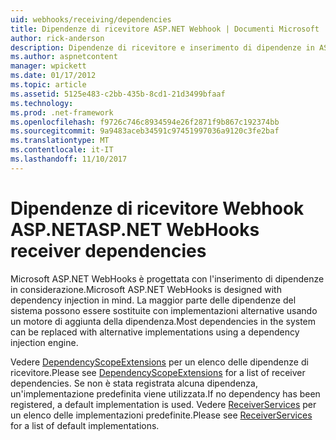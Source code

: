 ```yaml
---
uid: webhooks/receiving/dependencies
title: Dipendenze di ricevitore ASP.NET Webhook | Documenti Microsoft
author: rick-anderson
description: Dipendenze di ricevitore e inserimento di dipendenze in ASP.NET Webhook.
ms.author: aspnetcontent
manager: wpickett
ms.date: 01/17/2012
ms.topic: article
ms.assetid: 5125e483-c2bb-435b-8cd1-21d3499bfaaf
ms.technology: 
ms.prod: .net-framework
ms.openlocfilehash: f9726c746c8934594e26f2871f9b867c192374bb
ms.sourcegitcommit: 9a9483aceb34591c97451997036a9120c3fe2baf
ms.translationtype: MT
ms.contentlocale: it-IT
ms.lasthandoff: 11/10/2017
---
```

# <a name="aspnet-webhooks-receiver-dependencies"></a><span data-ttu-id="4da43-103">Dipendenze di ricevitore Webhook ASP.NET</span><span class="sxs-lookup"><span data-stu-id="4da43-103">ASP.NET WebHooks receiver dependencies</span></span>

<span data-ttu-id="4da43-104">Microsoft ASP.NET WebHooks è progettata con l'inserimento di dipendenze in considerazione.</span><span class="sxs-lookup"><span data-stu-id="4da43-104">Microsoft ASP.NET WebHooks is designed with dependency injection in mind.</span></span> <span data-ttu-id="4da43-105">La maggior parte delle dipendenze del sistema possono essere sostituite con implementazioni alternative usando un motore di aggiunta della dipendenza.</span><span class="sxs-lookup"><span data-stu-id="4da43-105">Most dependencies in the system can be replaced with alternative implementations using a dependency injection engine.</span></span>

<span data-ttu-id="4da43-106">Vedere [DependencyScopeExtensions](https://github.com/aspnet/WebHooks/blob/master/src/Microsoft.AspNet.WebHooks.Receivers/Extensions/DependencyScopeExtensions.cs) per un elenco delle dipendenze di ricevitore.</span><span class="sxs-lookup"><span data-stu-id="4da43-106">Please see [DependencyScopeExtensions](https://github.com/aspnet/WebHooks/blob/master/src/Microsoft.AspNet.WebHooks.Receivers/Extensions/DependencyScopeExtensions.cs) for a list of receiver dependencies.</span></span> <span data-ttu-id="4da43-107">Se non è stata registrata alcuna dipendenza, un'implementazione predefinita viene utilizzata.</span><span class="sxs-lookup"><span data-stu-id="4da43-107">If no dependency has been registered, a default implementation is used.</span></span> <span data-ttu-id="4da43-108">Vedere [ReceiverServices](https://github.com/aspnet/WebHooks/blob/master/src/Microsoft.AspNet.WebHooks.Receivers/Services/ReceiverServices.cs) per un elenco delle implementazioni predefinite.</span><span class="sxs-lookup"><span data-stu-id="4da43-108">Please see [ReceiverServices](https://github.com/aspnet/WebHooks/blob/master/src/Microsoft.AspNet.WebHooks.Receivers/Services/ReceiverServices.cs) for a list of default implementations.</span></span>
